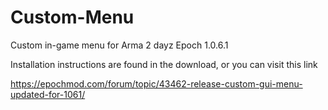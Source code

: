 # Custom-Menu
Custom in-game menu for Arma 2 dayz Epoch 1.0.6.1

Installation instructions are found in the download, or you can visit this link

https://epochmod.com/forum/topic/43462-release-custom-gui-menu-updated-for-1061/
